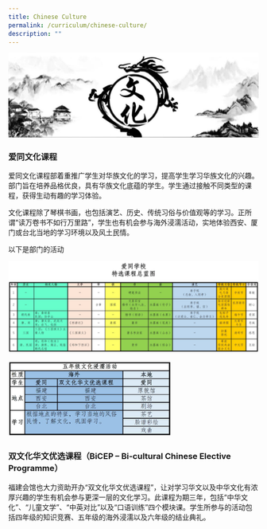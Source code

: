 ```yaml
---
title: Chinese Culture
permalink: /curriculum/chinese-culture/
description: ""
---
```

![](/images/ATS_Chinese-Culture.jpeg)

### 爱同文化课程

爱同文化课程部着重推广学生对华族文化的学习，提高学生学习华族文化的兴趣。部门旨在培养品格优良，具有华族文化底蕴的学生。学生通过接触不同类型的课程，获得生动有趣的学习体验。

文化课程除了琴棋书画，也包括演艺、历史、传统习俗与价值观等的学习。正所谓“读万卷书不如行万里路”，学生也有机会参与海外浸濡活动，实地体验西安、厦门或台北当地的学习环境以及风土民情。

以下是部门的活动

![](/images/SAP%20blueprint%202020%20(1).jpeg)

<img src="/images/P5%20Immersion%20Programme%20(1).jpeg" 
     style="width:65%">


### 双文化华文优选课程（BiCEP – Bi-cultural Chinese Elective Programme）

福建会馆也大力资助开办“双文化华文优选课程”，让对学习华文以及中华文化有浓厚兴趣的学生有机会参与更深一层的文化学习。此课程为期三年，包括“中华文化”、“儿童文学”、“中英对比”以及“口语训练”四个模块课。学生所参与的活动包括四年级的知识竞赛、五年级的海外浸濡以及六年级的结业典礼。